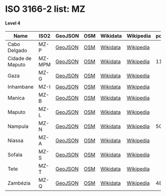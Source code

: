 # ISO 3166-2 list: MZ


#### Level 4
Name | ISO2 | GeoJSON | OSM | Wikidata | Wikipedia | population 
--- | --- | --- | --- | --- | --- | --- 
Cabo Delgado | MZ-P | [GeoJSON](../../export/geojson/q7/iso2/MZ/MZ-P.geojson) | [OSM](https://www.openstreetmap.org/relation/2908364) | [Wikidata](https://www.wikidata.org/wiki/Q466538) | [Wikipedia](http://en.wikipedia.org/wiki/pt%3ACabo%20Delgado%20%28prov%C3%ADncia%29) | 
Cidade de Maputo | MZ-MPM | [GeoJSON](../../export/geojson/q7/iso2/MZ/MZ-MPM.geojson) | [OSM](https://www.openstreetmap.org/relation/3348644) | [Wikidata](https://www.wikidata.org/wiki/Q3889) | [Wikipedia](http://en.wikipedia.org/wiki/pt%3AMaputo) | 1191613
Gaza | MZ-G | [GeoJSON](../../export/geojson/q7/iso2/MZ/MZ-G.geojson) | [OSM](https://www.openstreetmap.org/relation/2908438) | [Wikidata](https://www.wikidata.org/wiki/Q466526) | [Wikipedia](http://en.wikipedia.org/wiki/pt%3AGaza%20%28prov%C3%ADncia%29) | 
Inhambane | MZ-I | [GeoJSON](../../export/geojson/q7/iso2/MZ/MZ-I.geojson) | [OSM](https://www.openstreetmap.org/relation/2908439) | [Wikidata](https://www.wikidata.org/wiki/Q466547) | [Wikipedia](http://en.wikipedia.org/wiki/pt%3AInhambane) | 
Manica | MZ-B | [GeoJSON](../../export/geojson/q7/iso2/MZ/MZ-B.geojson) | [OSM](https://www.openstreetmap.org/relation/2908440) | [Wikidata](https://www.wikidata.org/wiki/Q622792) | [Wikipedia](http://en.wikipedia.org/wiki/pt%3AManica%20%28prov%C3%ADncia%29) | 
Maputo | MZ-L | [GeoJSON](../../export/geojson/q7/iso2/MZ/MZ-L.geojson) | [OSM](https://www.openstreetmap.org/relation/2908441) | [Wikidata](https://www.wikidata.org/wiki/Q379658) | [Wikipedia](http://en.wikipedia.org/wiki/pt%3AMaputo%20%28prov%C3%ADncia%29) | 
Nampula | MZ-N | [GeoJSON](../../export/geojson/q7/iso2/MZ/MZ-N.geojson) | [OSM](https://www.openstreetmap.org/relation/2908365) | [Wikidata](https://www.wikidata.org/wiki/Q622794) | [Wikipedia](http://en.wikipedia.org/wiki/pt%3ANampula%20%28prov%C3%ADncia%29) | 5008793
Niassa | MZ-A | [GeoJSON](../../export/geojson/q7/iso2/MZ/MZ-A.geojson) | [OSM](https://www.openstreetmap.org/relation/2908366) | [Wikidata](https://www.wikidata.org/wiki/Q622799) | [Wikipedia](http://en.wikipedia.org/wiki/pt%3ANiassa%20%28prov%C3%ADncia%29) | 
Sofala | MZ-S | [GeoJSON](../../export/geojson/q7/iso2/MZ/MZ-S.geojson) | [OSM](https://www.openstreetmap.org/relation/2908442) | [Wikidata](https://www.wikidata.org/wiki/Q622801) | [Wikipedia](http://en.wikipedia.org/wiki/pt%3ASofala%20%28prov%C3%ADncia%29) | 
Tete | MZ-T | [GeoJSON](../../export/geojson/q7/iso2/MZ/MZ-T.geojson) | [OSM](https://www.openstreetmap.org/relation/2908443) | [Wikidata](https://www.wikidata.org/wiki/Q605787) | [Wikipedia](http://en.wikipedia.org/wiki/pt%3ATete%20%28prov%C3%ADncia%29) | 
Zambézia | MZ-Q | [GeoJSON](../../export/geojson/q7/iso2/MZ/MZ-Q.geojson) | [OSM](https://www.openstreetmap.org/relation/2997943) | [Wikidata](https://www.wikidata.org/wiki/Q622803) | [Wikipedia](http://en.wikipedia.org/wiki/pt%3AZamb%C3%A9zia) | 4802365
